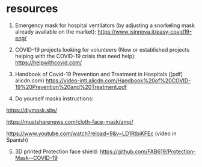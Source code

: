 # resources

1. Emergency mask for hospital ventilators (by adjusting a snorkeling mask already available on the market):
https://www.isinnova.it/easy-covid19-eng/

2. COVID-19 projects looking for volunteers (New or established projects helping with the COVID-19 crisis that need help):
https://helpwithcovid.com/

3. Handbook of Covid-19 Prevention and Treatment in Hospitals ([pdf] alicdn.com)
https://video-intl.alicdn.com/Handbook%20of%20COVID-19%20Prevention%20and%20Treatment.pdf

4. Do yourself masks instructions:

https://diymask.site/

https://mustsharenews.com/cloth-face-mask/amp/

https://www.youtube.com/watch?reload=9&v=LD1RtbiKFEc (video in Spanish)

5. 3D printed Protection face shield: 
https://github.com/FAB619/Protection-Mask--COVID-19
